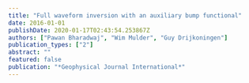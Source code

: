 ```yaml
---
title: "Full waveform inversion with an auxiliary bump functional"
date: 2016-01-01
publishDate: 2020-01-17T02:43:54.253867Z
authors: ["Pawan Bharadwaj", "Wim Mulder", "Guy Drijkoningen"]
publication_types: ["2"]
abstract: ""
featured: false
publication: "*Geophysical Journal International*"
---
```


